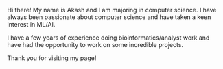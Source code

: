Hi there! My name is Akash and I am majoring in computer science.
I have always been passionate about computer science and have taken a keen interest in ML/AI. 

I have a few years of experience doing bioinformatics/analyst work and have had the opportunity to work on some incredible projects.

 Thank you for visiting my page!


